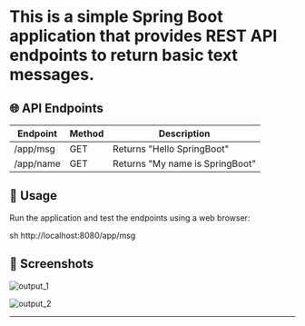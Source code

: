 # This is a simple Spring Boot application that provides REST API endpoints to return basic text messages.  

## 🌐 API Endpoints  

| Endpoint       | Method | Description                  |
|---------------|--------|------------------------------|
| /app/msg  | GET    | Returns "Hello SpringBoot"    |
| /app/name   | GET    | Returns "My name is SpringBoot" |


## 🔧 Usage  

Run the application and test the endpoints using a web browser:  

sh
http://localhost:8080/app/msg


## 📸 Screenshots  
![output_1](https://github.com/user-attachments/assets/71e45cd4-ca8e-4984-9bb6-07a68a716e51)

![output_2](https://github.com/user-attachments/assets/2d813b7f-ecc5-4816-aba1-b4ef7bd98167)

---

